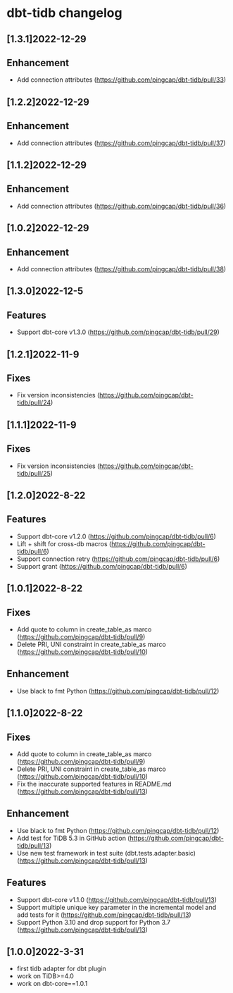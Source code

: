 # dbt-tidb changelog

## [1.3.1]2022-12-29
## Enhancement
- Add connection attributes (https://github.com/pingcap/dbt-tidb/pull/33)

## [1.2.2]2022-12-29
## Enhancement
- Add connection attributes (https://github.com/pingcap/dbt-tidb/pull/37)

## [1.1.2]2022-12-29
## Enhancement
- Add connection attributes (https://github.com/pingcap/dbt-tidb/pull/36)

## [1.0.2]2022-12-29
## Enhancement
- Add connection attributes (https://github.com/pingcap/dbt-tidb/pull/38)

## [1.3.0]2022-12-5
## Features
- Support dbt-core v1.3.0 (https://github.com/pingcap/dbt-tidb/pull/29)

## [1.2.1]2022-11-9
## Fixes
- Fix version inconsistencies (https://github.com/pingcap/dbt-tidb/pull/24)

## [1.1.1]2022-11-9
## Fixes
- Fix version inconsistencies (https://github.com/pingcap/dbt-tidb/pull/25)

## [1.2.0]2022-8-22
## Features
- Support dbt-core v1.2.0 (https://github.com/pingcap/dbt-tidb/pull/6)
- Lift + shift for cross-db macros (https://github.com/pingcap/dbt-tidb/pull/6)
- Support connection retry (https://github.com/pingcap/dbt-tidb/pull/6)
- Support grant (https://github.com/pingcap/dbt-tidb/pull/6)

## [1.0.1]2022-8-22
## Fixes
- Add quote to column in create_table_as marco (https://github.com/pingcap/dbt-tidb/pull/9)
- Delete PRI, UNI constraint in create_table_as marco (https://github.com/pingcap/dbt-tidb/pull/10)

## Enhancement
- Use black to fmt Python (https://github.com/pingcap/dbt-tidb/pull/12)

## [1.1.0]2022-8-22
## Fixes
- Add quote to column in create_table_as marco (https://github.com/pingcap/dbt-tidb/pull/9)
- Delete PRI, UNI constraint in create_table_as marco (https://github.com/pingcap/dbt-tidb/pull/10)
- Fix the inaccurate supported features in README.md (https://github.com/pingcap/dbt-tidb/pull/13)

## Enhancement
- Use black to fmt Python (https://github.com/pingcap/dbt-tidb/pull/12)
- Add test for TiDB 5.3 in GitHub action (https://github.com/pingcap/dbt-tidb/pull/13)
- Use new test framework in test suite (dbt.tests.adapter.basic) (https://github.com/pingcap/dbt-tidb/pull/13)

## Features
- Support dbt-core v1.1.0 (https://github.com/pingcap/dbt-tidb/pull/13)
- Support multiple unique key parameter in the incremental model and add tests for it (https://github.com/pingcap/dbt-tidb/pull/13)
- Support Python 3.10 and drop support for Python 3.7 (https://github.com/pingcap/dbt-tidb/pull/13)

## [1.0.0]2022-3-31
* first tidb adapter for dbt plugin
* work on TiDB>=4.0
* work on dbt-core==1.0.1
